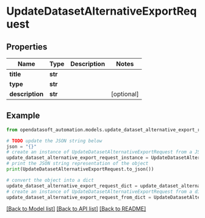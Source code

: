 # UpdateDatasetAlternativeExportRequest


## Properties

Name | Type | Description | Notes
------------ | ------------- | ------------- | -------------
**title** | **str** |  | 
**type** | **str** |  | 
**description** | **str** |  | [optional] 

## Example

```python
from opendatasoft_automation.models.update_dataset_alternative_export_request import UpdateDatasetAlternativeExportRequest

# TODO update the JSON string below
json = "{}"
# create an instance of UpdateDatasetAlternativeExportRequest from a JSON string
update_dataset_alternative_export_request_instance = UpdateDatasetAlternativeExportRequest.from_json(json)
# print the JSON string representation of the object
print(UpdateDatasetAlternativeExportRequest.to_json())

# convert the object into a dict
update_dataset_alternative_export_request_dict = update_dataset_alternative_export_request_instance.to_dict()
# create an instance of UpdateDatasetAlternativeExportRequest from a dict
update_dataset_alternative_export_request_from_dict = UpdateDatasetAlternativeExportRequest.from_dict(update_dataset_alternative_export_request_dict)
```
[[Back to Model list]](../README.md#documentation-for-models) [[Back to API list]](../README.md#documentation-for-api-endpoints) [[Back to README]](../README.md)


